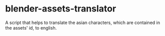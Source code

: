 blender-assets-translator
=========================

A script that helps to translate the asian characters, which are contained in the assets' id, to english.

